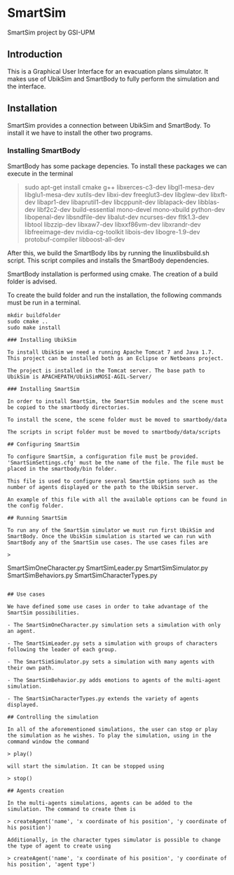 # SmartSim
SmartSim project by GSI-UPM

## Introduction

This is a Graphical User Interface for an evacuation plans simulator. It makes use of UbikSim and SmartBody to fully perform the simulation and the interface.

## Installation

SmartSim provides a connection between UbikSim and SmartBody. To install it we have to install the other two programs.

### Installing SmartBody

SmartBody has some package depencies. To install these packages we can execute in the terminal

>  sudo apt-get install cmake g++ libxerces-c3-dev libgl1-mesa-dev libglu1-mesa-dev xutils-dev libxi-dev freeglut3-dev libglew-dev libxft-dev libapr1-dev libaprutil1-dev libcppunit-dev liblapack-dev libblas-dev libf2c2-dev build-essential mono-devel mono-xbuild python-dev libopenal-dev libsndfile-dev libalut-dev ncurses-dev fltk1.3-dev libtool libzzip-dev libxaw7-dev libxxf86vm-dev libxrandr-dev libfreeimage-dev nvidia-cg-toolkit libois-dev libogre-1.9-dev protobuf-compiler libboost-all-dev

After this, we build the SmartBody libs by running the linuxlibsbuild.sh script. This script compiles and installs the SmartBody dependencies.

SmartBody installation is performed using cmake. The creation of a build folder is advised.

To create the build folder and run the installation, the following commands must be run in a terminal.

> 
```  
mkdir buildfolder
sudo cmake ..
sudo make install

### Installing UbikSim

To install UbikSim we need a running Apache Tomcat 7 and Java 1.7. This project can be installed both as an Eclipse or Netbeans project.

The project is installed in the Tomcat server. The base path to UbikSim is APACHEPATH/UbikSimMOSI-AGIL-Server/

### Installing SmartSim

In order to install SmartSim, the SmartSim modules and the scene must be copied to the smartbody directories.

To install the scene, the scene folder must be moved to smartbody/data

The scripts in script folder must be moved to smartbody/data/scripts

## Configuring SmartSim

To configure SmartSim, a configuration file must be provided. 'SmartSimSettings.cfg' must be the name of the file. The file must be placed in the smartbody/bin folder.

This file is used to configure several SmartSim options such as the number of agents displayed or the path to the UbikSim server.

An example of this file with all the available options can be found in the config folder.  

## Running SmartSim

To run any of the SmartSim simulator we must run first UbikSim and SmartBody. Once the UbikSim simulation is started we can run with SmartBody any of the SmartSim use cases. The use cases files are

>
```
SmartSimOneCharacter.py
SmartSimLeader.py
SmartSimSimulator.py
SmartSimBehaviors.py
SmartSimCharacterTypes.py
```

## Use cases

We have defined some use cases in order to take advantage of the SmartSim possibilities.

- The SmartSimOneCharacter.py simulation sets a simulation with only an agent.

- The SmartSimLeader.py sets a simulation with groups of characters following the leader of each group.

- The SmartSimSimulator.py sets a simulation with many agents with their own path.

- The SmartSimBehavior.py adds emotions to agents of the multi-agent simulation.

- The SmartSimCharacterTypes.py extends the variety of agents displayed.

## Controlling the simulation

In all of the aforementioned simulations, the user can stop or play the simulation as he wishes. To play the simulation, using in the command window the command

> play()

will start the simulation. It can be stopped using

> stop()

## Agents creation

In the multi-agents simulations, agents can be added to the simulation. The command to create them is

> createAgent('name', 'x coordinate of his position', 'y coordinate of his position')

Additionally, in the character types simulator is possible to change the type of agent to create using

> createAgent('name', 'x coordinate of his position', 'y coordinate of his position', 'agent type')
